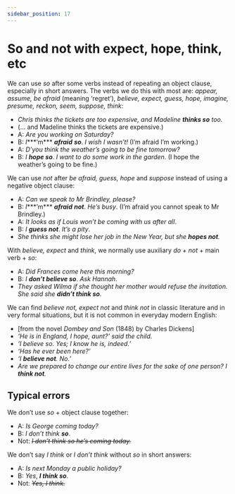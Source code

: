 ```yaml
---
sidebar_position: 17
---
```


# So and not with expect, hope, think, etc

We can use *so* after some verbs instead of repeating an object clause, especially in short answers. The verbs we do this with most are: *appear, assume, be afraid* (meaning ‘regret’), *believe, expect, guess, hope, imagine, presume, reckon, seem, suppose, think*:

- *Chris thinks the tickets are too expensive, and Madeline **thinks so** too.*
- (… and Madeline thinks the tickets are expensive.)
- A: *Are you working on Saturday?*
- B: *I****’m*** ***afraid*** ***so***. *I wish I wasn’t!* (I’m afraid I’m working.)
- A: *D’you think the weather’s going to be fine tomorrow?*
- B: *I* ***hope so***. *I want to do some work in the garden*. (I hope the weather’s going to be fine.)

We can use *not* after *be afraid, guess, hope* and *suppose* instead of using a negative object clause:

- A: *Can we speak to Mr Brindley, please?*
- B: *I****’m*** ***afraid*** ***not***. *He’s busy*. (I’m afraid you cannot speak to Mr Brindley.)
- A: *It looks as if Louis won’t be coming with us after all*.
- B: *I* ***guess not***. *It’s a pity*.
- *She thinks she might lose her job in the New Year, but she **hopes not**.*

With *believe, expect* and *think*, we normally use auxiliary *do* *\+ not* + main verb + *so*:

- A: *Did Frances come here this morning?*
- B: *I* ***don’t believe so***. *Ask Hannah*.
- *They asked Wilma if she thought her mother would refuse the invitation. She said she **didn’t think so**.*

We can find *believe not, expect not* and *think not* in classic literature and in very formal situations, but it is not common in everyday modern English:

- \[from the novel *Dombey and Son* (1848) by Charles Dickens\]
- *‘He is in England, I hope, aunt?’ said the child.*
- *‘I believe so. Yes; I know he is, indeed.’*
- *‘Has he ever been here?’*
- *‘I **believe not**. No.’*
- *Are we prepared to change our entire lives for the sake of one person? I **think not**.*

## Typical errors

We don’t use *so* + object clause together:

- A: *Is George coming today?*
- B: *I don’t think* ***so***.
- Not: *~~I don’t think so he’s coming today.~~*

We don’t say *I think* or *I don’t think* without *so* in short answers:

- A: *Is next Monday a public holiday?*
- B: *Yes*, ***I think so***.
- Not: *~~Yes, I think.~~*
